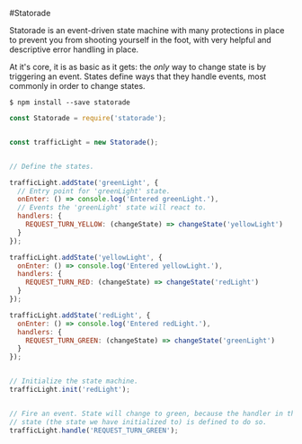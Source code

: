 #Statorade

Statorade is an event-driven state machine with many protections in place to
prevent you from shooting yourself in the foot, with very helpful and descriptive
error handling in place.

At it's core, it is as basic as it gets: the *only* way to change state is by
triggering an event. States define ways that they handle events, most commonly
in order to change states.

`$ npm install --save statorade`

```js
const Statorade = require('statorade');


const trafficLight = new Statorade();


// Define the states.

trafficLight.addState('greenLight', {
  // Entry point for 'greenLight' state.
  onEnter: () => console.log('Entered greenLight.'),
  // Events the 'greenLight' state will react to.
  handlers: {
    REQUEST_TURN_YELLOW: (changeState) => changeState('yellowLight')
  }
});

trafficLight.addState('yellowLight', {
  onEnter: () => console.log('Entered yellowLight.'),
  handlers: {
    REQUEST_TURN_RED: (changeState) => changeState('redLight')
  }
});

trafficLight.addState('redLight', {
  onEnter: () => console.log('Entered redLight.'),
  handlers: {
    REQUEST_TURN_GREEN: (changeState) => changeState('greenLight')
  }
});


// Initialize the state machine.
trafficLight.init('redLight');


// Fire an event. State will change to green, because the handler in the redLight
// state (the state we have initialized to) is defined to do so.
trafficLight.handle('REQUEST_TURN_GREEN');
```
